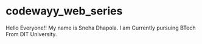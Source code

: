 # codewayy_web_series

Hello Everyone!!
My name is Sneha Dhapola. I am Currently pursuing BTech From DIT University.
